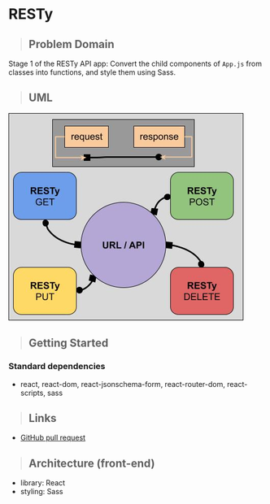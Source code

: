 # RESTy

> ## Problem Domain

Stage 1 of the RESTy API app: Convert the child components of `App.js` from classes into functions, and style them using Sass.

> ## UML

![UML](/lab26-UML.jpg)

> ## Getting Started

### Standard dependencies

- react, react-dom, react-jsonschema-form, react-router-dom, react-scripts, sass

> ## Links

- [GitHub pull request](https://github.com/schillerandrew/resty/pull/2)

> ## Architecture (front-end)

- library: React
- styling: Sass
